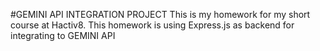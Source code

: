 #GEMINI API INTEGRATION PROJECT
This is my homework for my short course at Hactiv8. This homework is using Express.js as backend for integrating to GEMINI API

